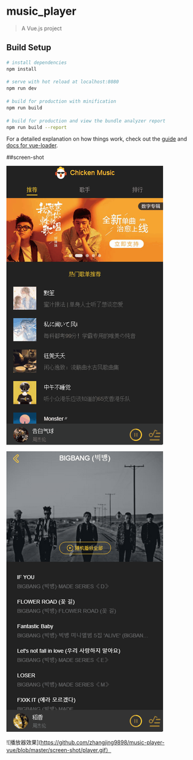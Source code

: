 # music_player

> A Vue.js project

## Build Setup

``` bash
# install dependencies
npm install

# serve with hot reload at localhost:8080
npm run dev

# build for production with minification
npm run build

# build for production and view the bundle analyzer report
npm run build --report
```

For a detailed explanation on how things work, check out the [guide](http://vuejs-templates.github.io/webpack/) and [docs for vue-loader](http://vuejs.github.io/vue-loader).

##screen-shot

![选项卡切换](https://github.com/zhangjing9898/music-player-vue/blob/master/screen-shot/index.gif)


![歌曲列表下拉效果](https://github.com/zhangjing9898/music-player-vue/blob/master/screen-shot/pull.gif)

![播放器效果](https://github.com/zhangjing9898/music-player-vue/blob/master/screen-shot/player.gif）
